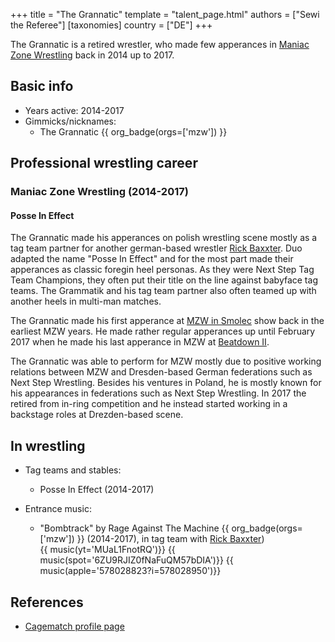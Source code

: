 +++
title = "The Grannatic"
template = "talent_page.html"
authors = ["Sewi the Referee"]
[taxonomies]
country = ["DE"]
+++

The Grannatic is a retired wrestler, who made few apperances in [Maniac Zone Wrestling](@/o/mzw.md) back in 2014 up to 2017.

## Basic info

* Years active: 2014-2017
* Gimmicks/nicknames:
  - The Grannatic {{ org_badge(orgs=['mzw']) }}

## Professional wrestling career

### Maniac Zone Wrestling (2014-2017)

#### Posse In Effect

The Grannatic made his apperances on polish wrestling scene mostly as a tag team partner for another german-based wrestler [Rick Baxxter](@/w/rick-baxxter.md). Duo adapted the name "Posse In Effect" and for the most part made their apperances as classic foregin heel personas. As they were Next Step Tag Team Champions, they often put their title on the line against babyface tag teams. The Grammatik and his tag team partner also often teamed up with another heels in multi-man matches.

The Grannatic made his first apperance at [MZW in Smolec](@/e/mzw/2014-06-21-mzw-untitled.md) show back in the earliest MZW years. He made rather regular apperances up until February 2017 when he made his last apperance in MZW at [Beatdown II](@/e/mzw/2017-02-18-mzw-beatdown-2.md).

The Grannatic was able to perform for MZW mostly due to positive working relations between MZW and Dresden-based German federations such as Next Step Wrestling. Besides his ventures in Poland, he is mostly known for his appearances in federations such as Next Step Wrestling. In 2017 the retired from in-ring competition and he instead started working in a backstage roles at Drezden-based scene.

## In wrestling

* Tag teams and stables:
  - Posse In Effect (2014-2017)
 
* Entrance music:
  - "Bombtrack" by 	Rage Against The Machine
    {{ org_badge(orgs=['mzw']) }} (2014-2017), in tag team with [Rick Baxxter](@/w/rick-baxxter.md)) <br>
    {{ music(yt='MUaL1FnotRQ')}}
    {{ music(spot='6ZU9RJIZ0fNaFuQM57bDIA')}}
    {{ music(apple='578028823?i=578028950')}}

## References

* [Cagematch profile page](https://www.cagematch.net/?id=2&nr=7551)
